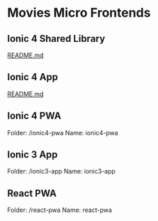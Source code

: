 # Movies Micro Frontends

## Ionic 4 Shared Library

[README.md](library/README.md)

## Ionic 4 App

[README.md](ionic4-app/README.md)

## Ionic 4 PWA

Folder: /ionic4-pwa
Name: ionic4-pwa

## Ionic 3 App

Folder: /ionic3-app
Name: ionic3-app

## React PWA

Folder: /react-pwa
Name: react-pwa
